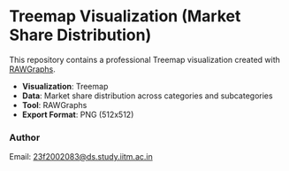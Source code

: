 # Treemap Visualization (Market Share Distribution)

This repository contains a professional Treemap visualization created with [RAWGraphs](https://rawgraphs.io/).

- **Visualization**: Treemap
- **Data**: Market share distribution across categories and subcategories
- **Tool**: RAWGraphs
- **Export Format**: PNG (512x512)

### Author
Email: 23f2002083@ds.study.iitm.ac.in
